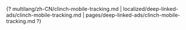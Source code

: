 {? multilang/zh-CN/clinch-mobile-tracking.md | localized/deep-linked-ads/clinch-mobile-tracking.md | pages/deep-linked-ads/clinch-mobile-tracking.md ?}

